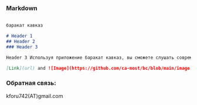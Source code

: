 ### Markdown
```markdown

баракат кавказ

# Header 1
## Header 2
### Header 3

Header 3 Используя приложение баракат кавказ, вы сможете слушать современные программы на устройствах iOS 24/7

[Link](url) and ![Image](https://github.com/ca-most/bc/blob/main/image.png)
```
### Обратная связь:
kforu742(AT)gmail.com
